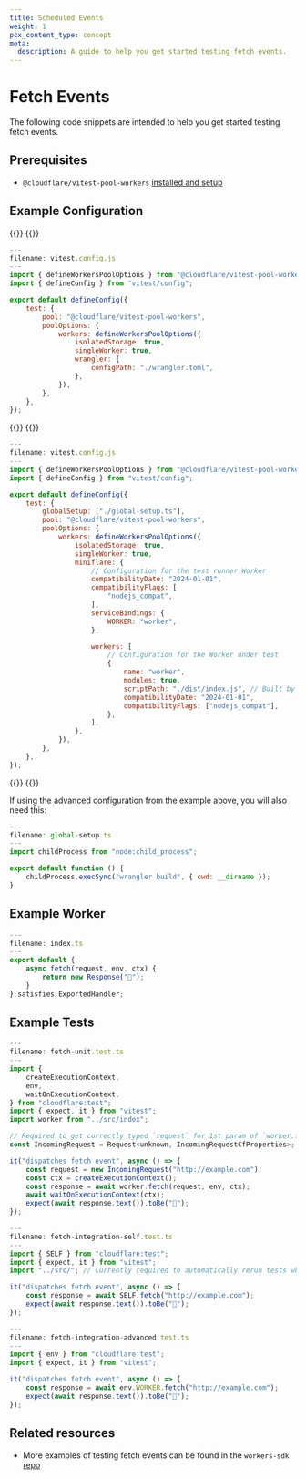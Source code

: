 ```yaml
---
title: Scheduled Events
weight: 1
pcx_content_type: concept
meta:
  description: A guide to help you get started testing fetch events.
---
```


# Fetch Events

The following code snippets are intended to help you get started testing fetch events.

## Prerequisites

- `@cloudflare/vitest-pool-workers` [installed and setup](/workers/testing/vitest/get-started/write-your-first-test/)

## Example Configuration

{{<tabs labels="Basic | Advanced">}}
{{<tab label="basic" default="true">}}

```js
---
filename: vitest.config.js
---
import { defineWorkersPoolOptions } from "@cloudflare/vitest-pool-workers/config";
import { defineConfig } from "vitest/config";

export default defineConfig({
	test: {
		pool: "@cloudflare/vitest-pool-workers",
		poolOptions: {
			workers: defineWorkersPoolOptions({
				isolatedStorage: true,
				singleWorker: true,
				wrangler: {
					configPath: "./wrangler.toml",
				},
			}),
		},
	},
});
```

{{</tab>}}
{{<tab label="advanced">}}

```js
---
filename: vitest.config.js
---
import { defineWorkersPoolOptions } from "@cloudflare/vitest-pool-workers/config";
import { defineConfig } from "vitest/config";

export default defineConfig({
	test: {
		globalSetup: ["./global-setup.ts"],
		pool: "@cloudflare/vitest-pool-workers",
		poolOptions: {
			workers: defineWorkersPoolOptions({
				isolatedStorage: true,
				singleWorker: true,
				miniflare: {
					// Configuration for the test runner Worker
					compatibilityDate: "2024-01-01",
					compatibilityFlags: [
						"nodejs_compat",
					],
					serviceBindings: {
						WORKER: "worker",
					},

					workers: [
						// Configuration for the Worker under test
						{
							name: "worker",
							modules: true,
							scriptPath: "./dist/index.js", // Built by `global-setup.ts`
							compatibilityDate: "2024-01-01",
							compatibilityFlags: ["nodejs_compat"],
						},
					],
				},
			}),
		},
	},
});
```

{{</tab>}}
{{</tabs>}}

If using the advanced configuration from the example above, you will also need this:

```js
---
filename: global-setup.ts
---
import childProcess from "node:child_process";

export default function () {
	childProcess.execSync("wrangler build", { cwd: __dirname });
}
```

## Example Worker

```js
---
filename: index.ts
---
export default {
	async fetch(request, env, ctx) {
		return new Response("👋");
	}
} satisfies ExportedHandler;
```

## Example Tests

```js
---
filename: fetch-unit.test.ts
---
import {
	createExecutionContext,
	env,
	waitOnExecutionContext,
} from "cloudflare:test";
import { expect, it } from "vitest";
import worker from "../src/index";

// Required to get correctly typed `request` for 1st param of `worker.fetch()`
const IncomingRequest = Request<unknown, IncomingRequestCfProperties>;

it("dispatches fetch event", async () => {
	const request = new IncomingRequest("http://example.com");
	const ctx = createExecutionContext();
	const response = await worker.fetch(request, env, ctx);
	await waitOnExecutionContext(ctx);
	expect(await response.text()).toBe("👋");
});
```

```js
---
filename: fetch-integration-self.test.ts
---
import { SELF } from "cloudflare:test";
import { expect, it } from "vitest";
import "../src/"; // Currently required to automatically rerun tests when `main` changes

it("dispatches fetch event", async () => {
	const response = await SELF.fetch("http://example.com");
	expect(await response.text()).toBe("👋");
});
```

```js
---
filename: fetch-integration-advanced.test.ts
---
import { env } from "cloudflare:test";
import { expect, it } from "vitest";

it("dispatches fetch event", async () => {
	const response = await env.WORKER.fetch("http://example.com");
	expect(await response.text()).toBe("👋");
});

```

## Related resources

- More examples of testing fetch events can be found in the `workers-sdk` [repo](https://github.com/cloudflare/workers-sdk/)

